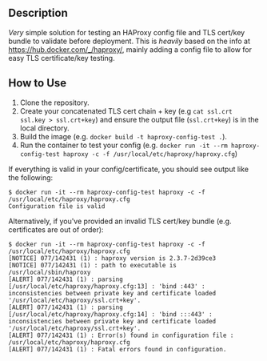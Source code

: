 ## Description

*Very* simple solution for testing an HAProxy config file and TLS cert/key bundle to validate before deployment. This is *heavily* based on the info at https://hub.docker.com/_/haproxy/, mainly adding a config file to allow for easy TLS certificate/key testing.

## How to Use

1. Clone the repository.
1. Create your concatenated TLS cert chain + key (e.g `cat ssl.crt ssl.key > ssl.crt+key`) and ensure the output file (`ssl.crt+key`) is in the local directory.
1. Build the image (e.g. `docker build -t haproxy-config-test .`).
1. Run the container to test your config (e.g. `docker run -it --rm haproxy-config-test haproxy -c -f /usr/local/etc/haproxy/haproxy.cfg`)

If everything is valid in your config/certificate, you should see output like the following:

```
$ docker run -it --rm haproxy-config-test haproxy -c -f /usr/local/etc/haproxy/haproxy.cfg
Configuration file is valid
```

Alternatively, if you've provided an invalid TLS cert/key bundle (e.g. certificates are out of order):

```
$ docker run -it --rm haproxy-config-test haproxy -c -f /usr/local/etc/haproxy/haproxy.cfg
[NOTICE] 077/142431 (1) : haproxy version is 2.3.7-2d39ce3
[NOTICE] 077/142431 (1) : path to executable is /usr/local/sbin/haproxy
[ALERT] 077/142431 (1) : parsing [/usr/local/etc/haproxy/haproxy.cfg:13] : 'bind :443' : inconsistencies between private key and certificate loaded '/usr/local/etc/haproxy/ssl.crt+key'.
[ALERT] 077/142431 (1) : parsing [/usr/local/etc/haproxy/haproxy.cfg:14] : 'bind :::443' : inconsistencies between private key and certificate loaded '/usr/local/etc/haproxy/ssl.crt+key'.
[ALERT] 077/142431 (1) : Error(s) found in configuration file : /usr/local/etc/haproxy/haproxy.cfg
[ALERT] 077/142431 (1) : Fatal errors found in configuration.
```

